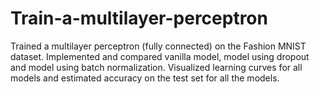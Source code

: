 # Train-a-multilayer-perceptron
Trained a multilayer perceptron (fully connected) on the Fashion MNIST dataset.
Implemented and compared vanilla model, model using dropout and model using batch normalization. 
Visualized learning curves for all models and estimated accuracy on the test set for all the models.
